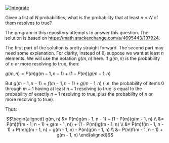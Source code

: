 
[![Integrate](https://github.com/directed-graph/at_least_n/actions/workflows/integrate.yaml/badge.svg)](https://github.com/directed-graph/at_least_n/actions/workflows/integrate.yaml)

Given a list of $N$ probabilities, what is the probability that at least $n \le
N$ of them resolves to true?

The program in this repository attempts to answer this question. The solution
is based on <https://math.stackexchange.com/a/4695443/197924>.

The first part of the solution is pretty straight forward. The second part may
need some explanation. For clarity, instead of 6, suppose we want at least $n$
elements. We will use the notation $g(m, n)$ here. If $g(m, n)$ is the
probability of $n$ or more resolving to true, then:

$g(m, n) = P(m)g(m - 1, n - 1) + (1 - P(m))g(m - 1, n)$

But $g(m - 1, n - 1) = f(m - 1, n - 1) + g(m - 1, n)$ (i.e. the probability of
items $0$ through $m - 1$ having at least $n - 1$ resolving to true is equal to
the probability of exactly $n - 1$ resolving to true, plus the probability of
$n$ or more resolving to true).

Thus:

$$\begin{aligned}
  g(m, n) &= P(m)g(m - 1, n - 1) + (1 - P(m))g(m - 1, n) \\
          &= P(m)(f(m - 1, n - 1) + g(m - 1, n)) + (1 - P(m))g(m - 1, n) \\
          &= P(m)f(m - 1, n - 1) + P(m)g(m - 1, n) + g(m - 1, n) - P(m)g(m - 1, n) \\
          &= P(m)f(m - 1, n - 1) + g(m - 1, n)
\end{aligned}$$

